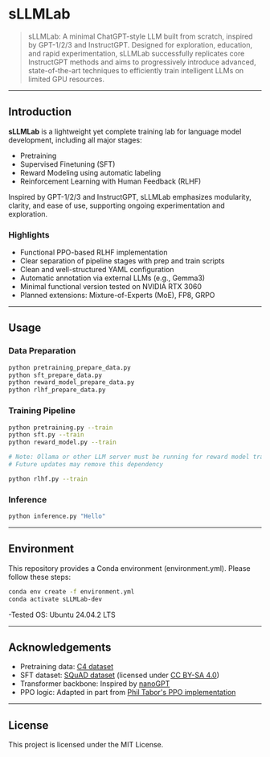 # sLLMLab

> sLLMLab: A minimal ChatGPT-style LLM built from scratch, inspired by GPT-1/2/3 and InstructGPT. Designed for exploration, education, and rapid experimentation, sLLMLab successfully replicates core InstructGPT methods and aims to progressively introduce advanced, state-of-the-art techniques to efficiently train intelligent LLMs on limited GPU resources.
---

## Introduction

**sLLMLab** is a lightweight yet complete training lab for language model development, including all major stages:

- Pretraining
- Supervised Finetuning (SFT)
- Reward Modeling using automatic labeling
- Reinforcement Learning with Human Feedback (RLHF)

Inspired by GPT-1/2/3 and InstructGPT, sLLMLab emphasizes modularity, clarity, and ease of use, supporting ongoing experimentation and exploration.

### Highlights

- Functional PPO-based RLHF implementation
- Clear separation of pipeline stages with prep and train scripts
- Clean and well-structured YAML configuration
- Automatic annotation via external LLMs (e.g., Gemma3)
- Minimal functional version tested on NVIDIA RTX 3060
- Planned extensions: Mixture-of-Experts (MoE), FP8, GRPO
---

## Usage

### Data Preparation

```bash
python pretraining_prepare_data.py
python sft_prepare_data.py
python reward_model_prepare_data.py
python rlhf_prepare_data.py
```

### Training Pipeline

```bash
python pretraining.py --train
python sft.py --train
python reward_model.py --train

# Note: Ollama or other LLM server must be running for reward model training
# Future updates may remove this dependency

python rlhf.py --train
```

### Inference

```bash
python inference.py "Hello"
```

---

## Environment

This repository provides a Conda environment (environment.yml). Please follow these steps:

```bash
conda env create -f environment.yml
conda activate sLLMLab-dev
```

-Tested OS: Ubuntu 24.04.2 LTS

---

## Acknowledgements

- Pretraining data: [C4 dataset](https://www.tensorflow.org/datasets/catalog/c4)
- SFT dataset: [SQuAD dataset](https://rajpurkar.github.io/SQuAD-explorer/) (licensed under [CC BY-SA 4.0](https://creativecommons.org/licenses/by-sa/4.0/))
- Transformer backbone: Inspired by [nanoGPT](https://github.com/karpathy/nanoGPT)
- PPO logic: Adapted in part from [Phil Tabor's PPO implementation](https://github.com/philtabor/Youtube-Code-Repository/tree/master/ReinforcementLearning/PolicyGradient/PPO/torch)

---

## License

This project is licensed under the MIT License.


